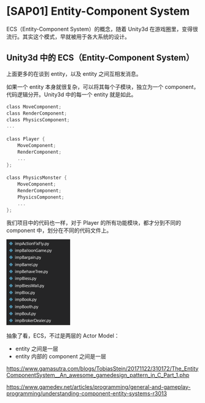 # [SAP01] Entity-Component System

ECS（Entity-Component System）的概念，随着 Unity3d 在游戏圈里，变得很流行。其实这个模式，早就被用于各大系统的设计。

## Unity3d 中的 ECS（Entity-Component System）

上面更多的在谈到 entity，以及 entity 之间互相发消息。

如果一个 entity 本身就很复杂，可以将其每个子模块，独立为一个 component，代码逻辑分开。Unity3d 中的每一个 entity 就是如此。

```C
class MoveComponent;
class RenderComponent;
class PhysicsComponent;
...

class Player {
    MoveComponent;
	RenderComponent;
	...
};

class PhysicsMonster {
	MoveComponent;
	RenderComponent;
    PhysicsComponent;
	...
};
```

我们项目中的代码也一样，对于 Player 的所有功能模块，都才分到不同的 component 中，划分在不同的代码文件上。

![](2018_11_27_ecs_image_03.png)

抽象了看，ECS，不过是两层的 Actor Model：

 * entity 之间是一层
 * entity 内部的 component 之间是一层

https://www.gamasutra.com/blogs/TobiasStein/20171122/310172/The_EntityComponentSystem__An_awesome_gamedesign_pattern_in_C_Part_1.php

https://www.gamedev.net/articles/programming/general-and-gameplay-programming/understanding-component-entity-systems-r3013
